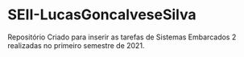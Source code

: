 # SEII-LucasGoncalveseSilva
Repositório Criado para inserir as tarefas de Sistemas Embarcados 2 realizadas no primeiro semestre de 2021.
